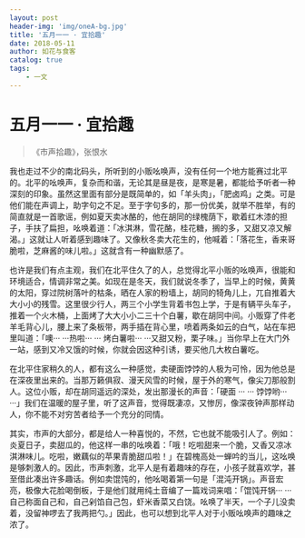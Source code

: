 ```yaml
---
layout: post
header-img: 'img/oneA-bg.jpg'
title: '五月一一 · 宜拾趣'
date: 2018-05-11
author: 如花与食客
catalog: true
tags:
    - 一文
---
```


# 五月一一 · 宜拾趣
> 《市声拾趣》，张恨水

我也走过不少的南北码头，所听到的小贩吆唤声，没有任何一个地方能赛过北平的。北平的吆唤声，复杂而和谐，无论其是昼是夜，是寒是暑，都能给予听者一种深刻的印象。虽然这里面有部分是既简单的，如「羊头肉」，「肥卤鸡」之类。可是他们能在声调上，助字句之不足。至于字句多的，那一份优美，就举不胜举，有的简直就是一首歌谣，例如夏天卖冰酪的，他在胡同的绿槐荫下，歇着红木漆的担子，手扶了扁担，吆唤着道：「冰淇淋，雪花酪，桂花糖，搁的多，又甜又凉又解渴。」这就让人听着感到趣味了。又像秋冬卖大花生的，他喊着：「落花生，香来哥脆啦，芝麻酱的味儿啦。」这就含有一种幽默感了。

也许是我们有点主观，我们在北平住久了的人，总觉得北平小贩的吆唤声，很能和环境适合，情调非常之美。如现在是冬天，我们就说冬季了，当早上的时候，黄黄的太阳，穿过院树落叶的枯条，晒在人家的粉墙上，胡同的犄角儿上，兀自推着大大小小的残雪。这里很少行人，两三个小学生背着书包上学，于是有辆平头车子，推着一个火木桶，上面烤了大大小小二三十个白薯，歇在胡同中间。小贩穿了件老羊毛背心儿，腰上来了条板带，两手插在背心里，喷着两条如云的白气，站在车把里叫道：「噢··· ···热啦··· ··· 烤白薯啦··· ···又甜又粉，栗子味。」当你早上在大门外一站，感到又冷又饿的时候，你就会因这种引诱，要买他几大枚白薯吃。

在北平住家稍久的人，都有这么一种感觉，卖硬面饽饽的人极为可怜，因为他总是在深夜里出来的。当那万籁俱寂、漫天风雪的时候，屋于外的寒气，像尖刀那般割人。这位小贩，却在胡同遥远的深处，发出那漫长的声音：「硬面 ··· ··· 饽饽哟··· ···」我们在温暖的屋子里，听了这声音，觉得既凄凉，又惨厉，像深夜钟声那样动人，你不能不对穷苦者给予一个充分的同情。

其实，市声的大部分，都是给人一种喜悦的，不然，它也就不能吸引人了。例如：炎夏日子，卖甜瓜的，他这样一串的吆唤着：「哦！吃啦甜来一个脆，又香又凉冰淇淋味儿。吃啦，嫩藕似的苹果青脆甜瓜啦！」在碧槐高处一蝉吟的当儿，这吆唤是够刺激人的。因此，市声刺激，北平人是有着趣味的存在，小孩子就喜欢学，甚至借此凑出许多趣话。例如卖馄饨的，他吆喝着第一句是「混沌开锅」。声音宏亮，极像大花脸喝倒板，于是他们就用纯土音编了一篇戏词来唱：「馄饨开锅··· ···自己称面自己和，自己剁馅自己包，虾米香菜又白饶。吆唤了半天，一个子儿没卖着，没留神啰去了我两把勺。」因此，也可以想到北平人对于小贩吆唤声的趣味之浓了。